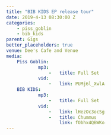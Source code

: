 ```yaml
---
title: "BIB KIDS EP release tour"
date: 2019-4-13 08:30:00 Z
categories:
    - piss_goblin
    - bib_kids
parent: Gigs
better_placeholders: true
venue: Dee's Cafe and Venue
media:
    Piss Goblin:
            mp3:
                -   title: Full Set
            vid:
                -   link: PUMj6l_XwlA
    BIB KIDS:
            mp3:
                -   title: Full Set
            vid:
                -   link: lHezOc3ocSg
                -   title: Chummus
                    link: fObhx4QBWKo
---
```

